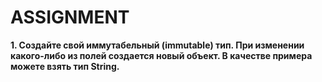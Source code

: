 ASSIGNMENT
===

**1. Создайте свой иммутабельный (immutable) тип.
При изменении какого-либо из полей создается новый объект. 
В качестве примера можете взять тип String.**

